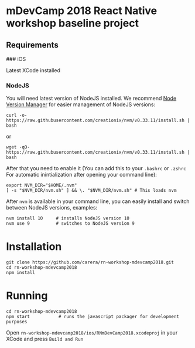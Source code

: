 # mDevCamp 2018 React Native workshop baseline project

## Requirements

### iOS

Latest XCode installed

### NodeJS

You will need latest version of NodeJS installed. We recommend [Node Version Manager](https://github.com/creationix/nvm) for easier management of NodeJS versions:

    curl -o- https://raw.githubusercontent.com/creationix/nvm/v0.33.11/install.sh | bash

or

    wget -qO- https://raw.githubusercontent.com/creationix/nvm/v0.33.11/install.sh | bash


After that you need to enable it (You can add this to your `.bashrc` or `.zshrc` For automatic inintialization after opening your command line):

    export NVM_DIR="$HOME/.nvm"
    [ -s "$NVM_DIR/nvm.sh" ] && \. "$NVM_DIR/nvm.sh" # This loads nvm

After `nvm` is available in your command line, you can easily install and switch between NodeJS versions, examples:

    nvm install 10     # installs NodeJS version 10
    nvm use 9          # switches to NodeJS version 9

# Installation

    git clone https://github.com/carera/rn-workshop-mdevcamp2018.git
    cd rn-workshop-mdevcamp2018
    npm install

# Running

    cd rn-workshop-mdevcamp2018
    npm start           # runs the javascript packager for development purposes

Open `rn-workshop-mdevcamp2018/ios/RNmDevCamp2018.xcodeproj` in your XCode and press `Build and Run`
